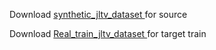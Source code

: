 
Download <a href="https://drive.google.com/file/d/1-1NahoibIsZvuLCXEHcUb-JOgCrqyVTx/view?usp=sharing"> synthetic_jltv_dataset </a> for source

Download <a href="https://drive.google.com/file/d/1-4DhDjLNUWl_bjNVxNRwTCUZeMftiIO_/view?usp=sharing"> Real_train_jltv_dataset </a> for target train


